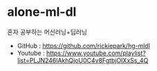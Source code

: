 # alone-ml-dl
혼자 공부하는 머신러닝+딥러닝

- GitHub : https://github.com/rickiepark/hg-mldl
- Youtube : https://www.youtube.com/playlist?list=PLJN246lAkhQjoU0C4v8FgtbjOIXxSs_4Q
